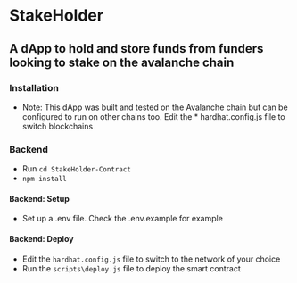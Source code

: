 # StakeHolder

## A dApp to hold and store funds from funders looking to stake on the avalanche chain


### Installation
* Note: This dApp was built and tested on the Avalanche chain but can be configured to run on other chains too. Edit the * hardhat.config.js file to switch blockchains

### Backend
* Run ```cd StakeHolder-Contract```
* `npm install`

#### Backend: Setup
* Set up a .env file. Check the .env.example for example 

#### Backend: Deploy
* Edit the `hardhat.config.js` file to switch to the network of your choice
* Run the `scripts\deploy.js` file to deploy the smart contract
